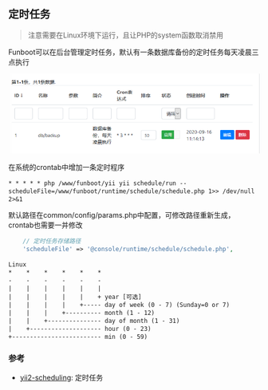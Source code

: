 定时任务
-----------

> 注意需要在Linux环境下运行，且让PHP的system函数取消禁用


Funboot可以在后台管理定时任务，默认有一条数据库备份的定时任务每天凌晨三点执行

![](images/schedule-01.png)


在系统的crontab中增加一条定时程序

```
* * * * * php /www/funboot/yii yii schedule/run --scheduleFile=/www/funboot/runtime/schedule/schedule.php 1>> /dev/null 2>&1
```


默认路径在common/config/params.php中配置，可修改路径重新生成，crontab也需要一并修改
```php
    // 定时任务存储路径
    'scheduleFile' => '@console/runtime/schedule/schedule.php',
```


```
Linux
*    *    *    *    *    *
-    -    -    -    -    -
|    |    |    |    |    |
|    |    |    |    |    + year [可选]
|    |    |    |    +----- day of week (0 - 7) (Sunday=0 or 7)
|    |    |    +---------- month (1 - 12)
|    |    +--------------- day of month (1 - 31)
|    +-------------------- hour (0 - 23) 
+------------------------- min (0 - 59)
```


### 参考

- [yii2-scheduling](https://github.com/omnilight/yii2-scheduling): 定时任务
